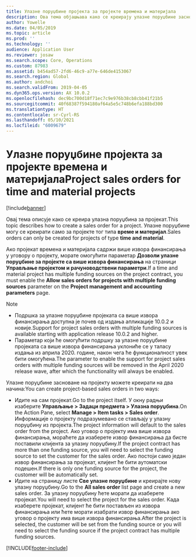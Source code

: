 ```yaml
---
title: Улазне поруџбине пројекта за пројекте времена и материјала
description: Ова тема објашњава како се креирају улазне поруџбине засноване на пројектима времена и материјала.
author: Yowelle
ms.date: 04/05/2019
ms.topic: article
ms.prod: ''
ms.technology: ''
audience: Application User
ms.reviewer: josaw
ms.search.scope: Core, Operations
ms.custom: 87983
ms.assetid: b454ad57-2fd6-46c9-a77e-646de4153067
ms.search.region: Global
ms.author: andchoi
ms.search.validFrom: 2019-04-05
ms.dyn365.ops.version: AX 10.0.2
ms.openlocfilehash: dec9bc700d18f71ec7c9e976b38cb8cbb41f21b5
ms.sourcegitcommit: 40f68387f594180af64a5e5c748b6efa188bd300
ms.translationtype: HT
ms.contentlocale: sr-Cyrl-RS
ms.lasthandoff: 05/10/2021
ms.locfileid: "6009679"
---
```

# <a name="project-sales-orders-for-time-and-material-projects"></a><span data-ttu-id="f9233-103">Улазне поруџбине пројекта за пројекте времена и материјала</span><span class="sxs-lookup"><span data-stu-id="f9233-103">Project sales orders for time and material projects</span></span>

[!include[banner](../includes/banner.md)]

<span data-ttu-id="f9233-104">Овај тема описује како се креира улазна поруџбина за пројекат.</span><span class="sxs-lookup"><span data-stu-id="f9233-104">This topic describes how to create a sales order for a project.</span></span> <span data-ttu-id="f9233-105">Упазне поруџбине могу се креирати само за пројекте тог типа **време и материјал**.</span><span class="sxs-lookup"><span data-stu-id="f9233-105">Sales orders can only be created for projects of type **time and material**.</span></span>

<span data-ttu-id="f9233-106">Ако пројекат времена и материјала садржи више извора финансирања у уговору о пројекту, морате омогућити параметар **Дозволи улазне поруџбине за пројекте са више извора финансирања** на страници **Управљање пројектом и рачуноводствени параметри**.</span><span class="sxs-lookup"><span data-stu-id="f9233-106">If a time and material project has multiple funding sources on the project contract, you must enable the **Allow sales orders for projects with multiple funding sources** parameter on the **Project management and accounting parameters** page.</span></span> 

> [!NOTE]
> - <span data-ttu-id="f9233-107">Подршка за улазне поруџбине пројеката са више извора финансирања доступна је почев од издања апликације 10.0.2 и новије.</span><span class="sxs-lookup"><span data-stu-id="f9233-107">Support for project sales orders with multiple funding sources is available starting with application release 10.0.2 and higher.</span></span>
> - <span data-ttu-id="f9233-108">Параметар који ће омогућити подршку за улазне поруџбине пројеката са више извора финансирања уклониће се у таласу издања из априла 2020. године, након чега ће функционалност увек бити омогућена.</span><span class="sxs-lookup"><span data-stu-id="f9233-108">The parameter to enable the support for project sales orders with multiple funding sources will be removed in the April 2020 release wave, after which the functionality will always be enabled.</span></span>

<span data-ttu-id="f9233-109">Улазне поруџбине засноване на пројекту можете креирати на два начина:</span><span class="sxs-lookup"><span data-stu-id="f9233-109">You can create project-based sales orders in two ways:</span></span>

- <span data-ttu-id="f9233-110">Идите на сам пројекат.</span><span class="sxs-lookup"><span data-stu-id="f9233-110">Go to the project itself.</span></span> <span data-ttu-id="f9233-111">У окну радњи изаберите **Управљање > Задаци предмета > Улазна поруџбина**.</span><span class="sxs-lookup"><span data-stu-id="f9233-111">On the Action Pane, select **Manage > Item tasks > Sales order**.</span></span> <span data-ttu-id="f9233-112">Информације о пројекту подразумевано се стављају у улазну поруџбину из пројекта.</span><span class="sxs-lookup"><span data-stu-id="f9233-112">The project information will default to the sales order from the project.</span></span> <span data-ttu-id="f9233-113">Ако уговор о пројекту има више извора финансирања, мораћете да изаберете извор финансирања да бисте поставили клијента за улазну поруџбину.</span><span class="sxs-lookup"><span data-stu-id="f9233-113">If the project contract has more than one funding source, you will need to select the funding source to set the customer for the sales order.</span></span> <span data-ttu-id="f9233-114">Ако постоји само један извор финансирања за пројекат, клијент ће бити аутоматски подешен.</span><span class="sxs-lookup"><span data-stu-id="f9233-114">If there is only one funding source for the project, the customer will be automatically set.</span></span>
- <span data-ttu-id="f9233-115">Идите на страницу листе **Све улазне поруџбине** и креирајте нову улазну поруџбину.</span><span class="sxs-lookup"><span data-stu-id="f9233-115">Go to the **All sales order** list page and create a new sales order.</span></span> <span data-ttu-id="f9233-116">За улазну поруџбину ћете морати да изаберете пројекат.</span><span class="sxs-lookup"><span data-stu-id="f9233-116">You will need to select the project for the sales order.</span></span> <span data-ttu-id="f9233-117">Када изаберете пројекат, клијент ће бити постављен из извора финансирања или ћете морати изабрати извор финансирања ако уговор о пројекту има више извора финансирања.</span><span class="sxs-lookup"><span data-stu-id="f9233-117">After the project is selected, the customer will be set from the funding source or you will need to select the funding source if the project contract has multiple funding sources.</span></span>



[!INCLUDE[footer-include](../includes/footer-banner.md)]